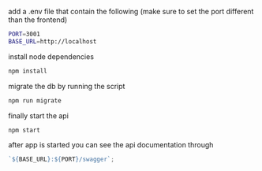 add a .env file that contain the following (make sure to set the port different than the frontend)

```bash
PORT=3001
BASE_URL=http://localhost
```

install node dependencies

```bash
npm install
```

migrate the db by running the script

```bash
npm run migrate
```

finally start the api

```bash
npm start
```

after app is started you can see the api documentation through

```javascript
`${BASE_URL}:${PORT}/swagger`;
```
